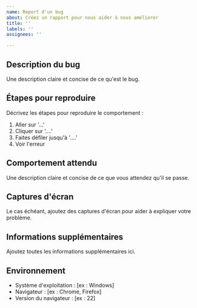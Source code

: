 ```yaml
---
name: Report d'un bug
about: Créez un rapport pour nous aider à nous améliorer
title: ''
labels: ''
assignees: ''

---
```

## Description du bug

Une description claire et concise de ce qu'est le bug.

## Étapes pour reproduire

Décrivez les étapes pour reproduire le comportement :

1. Aller sur '...'
2. Cliquer sur '....'
3. Faites défiler jusqu'à '....'
4. Voir l'erreur

## Comportement attendu

Une description claire et concise de ce que vous attendez qu'il se passe.

## Captures d'écran

Le cas échéant, ajoutez des captures d'écran pour aider à expliquer votre problème.

## Informations supplémentaires

Ajoutez toutes les informations supplémentaires ici.

## Environnement

 - Système d'exploitation : [ex : Windows]
 - Navigateur : [ex : Chrome, Firefox]
 - Version du navigateur : [ex : 22]
